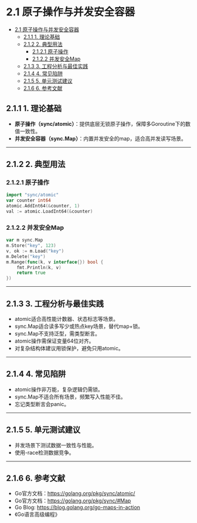 # 2.1 原子操作与并发安全容器

<!-- TOC START -->
- [2.1 原子操作与并发安全容器](#原子操作与并发安全容器)
  - [2.1.1 1. 理论基础](#1-理论基础)
  - [2.1.2 2. 典型用法](#2-典型用法)
    - [2.1.2.1 原子操作](#原子操作)
    - [2.1.2.2 并发安全Map](#并发安全map)
  - [2.1.3 3. 工程分析与最佳实践](#3-工程分析与最佳实践)
  - [2.1.4 4. 常见陷阱](#4-常见陷阱)
  - [2.1.5 5. 单元测试建议](#5-单元测试建议)
  - [2.1.6 6. 参考文献](#6-参考文献)
<!-- TOC END -->














## 2.1.1 1. 理论基础

- **原子操作（sync/atomic）**：提供底层无锁原子操作，保障多Goroutine下的数值一致性。
- **并发安全容器（sync.Map）**：内置并发安全的map，适合高并发读写场景。

---

## 2.1.2 2. 典型用法

### 2.1.2.1 原子操作

```go
import "sync/atomic"
var counter int64
atomic.AddInt64(&counter, 1)
val := atomic.LoadInt64(&counter)
```

### 2.1.2.2 并发安全Map

```go
var m sync.Map
m.Store("key", 123)
v, ok := m.Load("key")
m.Delete("key")
m.Range(func(k, v interface{}) bool {
    fmt.Println(k, v)
    return true
})
```

---

## 2.1.3 3. 工程分析与最佳实践

- atomic适合高性能计数器、状态标志等场景。
- sync.Map适合读多写少或热点key场景，替代map+锁。
- sync.Map不支持泛型，需类型断言。
- atomic操作需保证变量64位对齐。
- 对复杂结构体建议用锁保护，避免只用atomic。

---

## 2.1.4 4. 常见陷阱

- atomic操作非万能，复杂逻辑仍需锁。
- sync.Map不适合所有场景，频繁写入性能不佳。
- 忘记类型断言会panic。

---

## 2.1.5 5. 单元测试建议

- 并发场景下测试数据一致性与性能。
- 使用-race检测数据竞争。

---

## 2.1.6 6. 参考文献

- Go官方文档：<https://golang.org/pkg/sync/atomic/>
- Go官方文档：<https://golang.org/pkg/sync/#Map>
- Go Blog: <https://blog.golang.org/go-maps-in-action>
- 《Go语言高级编程》
